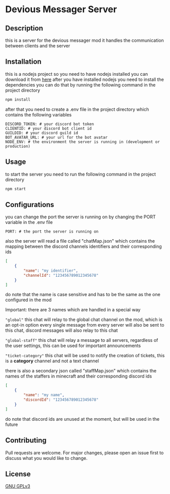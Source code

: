 # Devious Messager Server

## Description

this is a server for the devious messager mod
it handles the communication between clients and the server

## Installation
this is a nodejs project so you need to have nodejs installed
you can download it from [here](https://nodejs.org/en/download/)
after you have installed nodejs you need to install the dependencies
you can do that by running the following command in the project directory
```bash
npm install
```
after that you need to create a .env file in the project directory which contains the following variables
```env
DISCORD_TOKEN: # your discord bot token
CLIENTID: # your discord bot client id
GUILDID: # your discord guild id
BOT_AVATAR_URL: # your url for the bot avatar
NODE_ENV: # the environment the server is running in (development or production)
```

## Usage
to start the server you need to run the following command in the project directory
```bash
npm start
```

## Configurations
you can change the port the server is running on by changing the PORT variable in the .env file
```env
PORT: # the port the server is running on
```
also the server will read a file called "chatMap.json" which contains the mapping between the discord channels
identifiers and their corresponding ids

```json
[
    {
        "name": "my identifier",
        "channelId": "123456789012345678"
    }
]
```
do note that the name is case sensitive and has to be the same as the one configured in the mod

Important: there are 3 names which are handled in a special way

``"global"`` this chat will relay to the global chat channel on the mod, which is an opt-in option
every single message from every server will also be sent to this chat, discord messages will also relay to this chat

``"global-staff"`` this chat will relay a message to all servers, regardless of the user settings, this can be used for important announcements

``"ticket-category"`` this chat will be used to notify the creation of tickets, this is a **category** channel and not a text channel

there is also a secondary json called "staffMap.json" which contains the names of the staffers in minecraft and their corresponding discord ids

```json
[
    {
        "name": "my name",
        "discordId": "123456789012345678"
    }
]
```

do note that discord ids are unused at the moment, but will be used in the future

## Contributing
Pull requests are welcome. For major changes, please open an issue first to discuss what you would like to change.

## License
[GNU GPLv3](https://choosealicense.com/licenses/gpl-3.0/)
